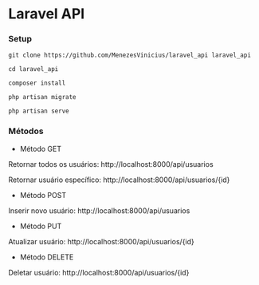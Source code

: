 # Laravel API

### Setup

`git clone https://github.com/MenezesVinicius/laravel_api laravel_api`

`cd laravel_api`

`composer install`

`php artisan migrate`

`php artisan serve`

### Métodos

* Método GET

Retornar todos os usuários: http://localhost:8000/api/usuarios

Retornar usuário específico: http://localhost:8000/api/usuarios/{id}

* Método POST

Inserir novo usuário: http://localhost:8000/api/usuarios

* Método PUT

Atualizar usuário: http://localhost:8000/api/usuarios/{id}

* Método DELETE

Deletar usuário: http://localhost:8000/api/usuarios/{id}
